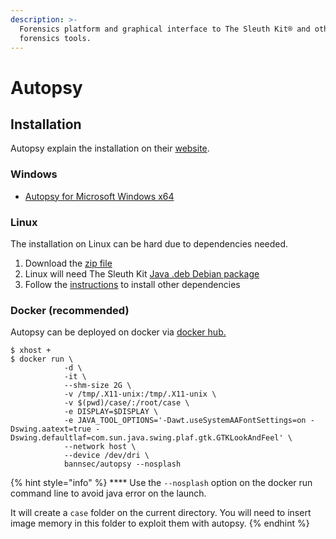 ```yaml
---
description: >-
  Forensics platform and graphical interface to The Sleuth Kit® and other
  forensics tools.
---
```


# Autopsy

## Installation

Autopsy explain the installation on their [website](https://www.autopsy.com/download/).

### Windows

* [Autopsy for Microsoft Windows x64](https://github.com/sleuthkit/autopsy/releases/download/autopsy-4.20.0/autopsy-4.20.0-64bit.msi)

### Linux

The installation on Linux can be hard due to dependencies needed.

1. Download the [zip file](https://github.com/sleuthkit/autopsy/releases/download/autopsy-4.20.0/autopsy-4.20.0.zip)
2. Linux will need The Sleuth Kit [Java .deb Debian package](https://github.com/sleuthkit/sleuthkit/releases/download/sleuthkit-4.12.0/sleuthkit-java\_4.12.0-1\_amd64.deb)
3. Follow the [instructions](https://github.com/sleuthkit/autopsy/blob/develop/Running\_Linux\_OSX.md) to install other dependencies

### Docker (recommended)

Autopsy can be deployed on docker via [docker hub.](https://hub.docker.com/r/bannsec/autopsy)

```
$ xhost +
$ docker run \
            -d \
            -it \
            --shm-size 2G \
            -v /tmp/.X11-unix:/tmp/.X11-unix \
            -v $(pwd)/case/:/root/case \
            -e DISPLAY=$DISPLAY \
            -e JAVA_TOOL_OPTIONS='-Dawt.useSystemAAFontSettings=on -Dswing.aatext=true -Dswing.defaultlaf=com.sun.java.swing.plaf.gtk.GTKLookAndFeel' \
            --network host \
            --device /dev/dri \
            bannsec/autopsy --nosplash

```

{% hint style="info" %}
&#x20;**** Use the `--nosplash` option on the docker run command line to avoid java error on the launch.

It will create a `case` folder on the current directory. You will need to insert image memory in this folder to exploit them with autopsy.
{% endhint %}
